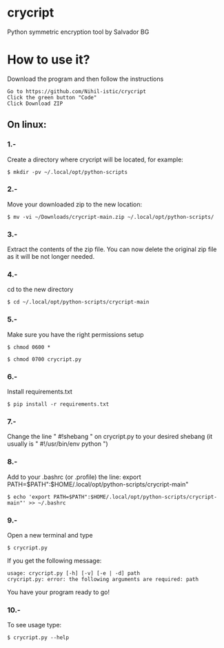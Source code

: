 # crycript
Python symmetric encryption tool by Salvador BG

# How to use it?

Download the program and then follow the instructions

    Go to https://github.com/Nihil-istic/crycript
    Click the green button "Code"
    Click Download ZIP

## On linux:

### 1.-

Create a directory where crycript will be located,
for example:

    $ mkdir -pv ~/.local/opt/python-scripts
    
### 2.-

Move your downloaded zip to the new location:

    $ mv -vi ~/Downloads/crycript-main.zip ~/.local/opt/python-scripts/
    
### 3.-

Extract the contents of the zip file.
You can now delete the original zip file as it will be not longer needed.

### 4.-

cd to the new directory

    $ cd ~/.local/opt/python-scripts/crycript-main

### 5.-

Make sure you have the right permissions setup

    $ chmod 0600 *

    $ chmod 0700 crycript.py
    
### 6.-

Install requirements.txt

    $ pip install -r requirements.txt

### 7.-

Change the line " #!shebang " on crycript.py to your desired shebang (it usually is " #!/usr/bin/env python ")

### 8.-

Add to your .bashrc (or .profile) the line: export PATH=$PATH":$HOME/.local/opt/python-scripts/crycript-main"

    $ echo 'export PATH=$PATH":$HOME/.local/opt/python-scripts/crycript-main"' >> ~/.bashrc

### 9.-

Open a new terminal and type

    $ crycript.py

If you get the following message:

    usage: crycript.py [-h] [-v] [-e | -d] path
    crycript.py: error: the following arguments are required: path

You have your program ready to go!

### 10.-

To see usage type:

    $ crycript.py --help
